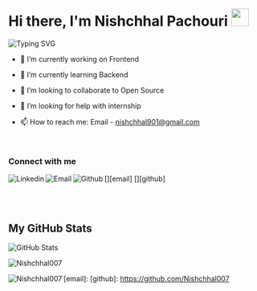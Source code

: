 <h1 >Hi there, I'm Nishchhal Pachouri <img src="https://media.giphy.com/media/hvRJCLFzcasrR4ia7z/giphy.gif" width="35"></h1>

![Typing SVG](https://readme-typing-svg.herokuapp.com/?lines=Welcome+to+my+Github+profile+!;I'm+a+tech+enthusiast)


- 🔭 I’m currently working on Frontend 

- 🌱 I’m currently learning Backend

- 👯 I’m looking to collaborate to Open Source

- 🤔 I’m looking for help with internship

- 📫 How to reach me: Email - nishchhal901@gmail.com

<br />

### Connect with me

[<img align="left" alt="Linkedin" src="https://img.shields.io/badge/LinkedIn-0077B5?style=for-the-badge&logo=linkedin&logoColor=white" />][linkedin]
<!-- [<img align="left" alt="telegram" src="https://img.shields.io/badge/Telegram-2CA5E0?style=for-the-badge&logo=telegram&logoColor=white" />][telegram] -->
[<img align="left" alt="Email" src="https://img.shields.io/badge/Gmail-D14836?style=for-the-badge&logo=gmail&logoColor=white" />][email]
[<img align="left" alt="Github" src="https://img.shields.io/badge/GitHub-100000?style=for-the-badge&logo=github&logoColor=white" />][github]

<br />
<br />


## My GitHub Stats

![GitHub Stats](https://github-readme-stats.vercel.app/api?username=Nishchhal007&theme=radical)

<p><img align="center" src="https://github-readme-streak-stats.herokuapp.com/?user=Nishchhal007&theme=radical" alt="Nishchhal007" /></p>

<p><img align="left" src="https://github-readme-stats.vercel.app/api/top-langs?username=Nishchhal007&show_icons=true&locale=en&layout=compact&theme=radical" alt="Nishchhal007" /></p>

[linkedin]: 
[telegram]: 
[email]: 
[github]: https://github.com/Nishchhal007
